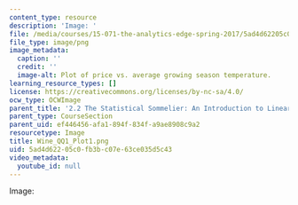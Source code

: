 ```yaml
---
content_type: resource
description: 'Image: '
file: /media/courses/15-071-the-analytics-edge-spring-2017/5ad4d62205c0fb3bc07e63ce035d5c43_Wine_QQ1_Plot1.png
file_type: image/png
image_metadata:
  caption: ''
  credit: ''
  image-alt: Plot of price vs. average growing season temperature.
learning_resource_types: []
license: https://creativecommons.org/licenses/by-nc-sa/4.0/
ocw_type: OCWImage
parent_title: '2.2 The Statistical Sommelier: An Introduction to Linear Regression'
parent_type: CourseSection
parent_uid: ef446456-afa1-894f-834f-a9ae8908c9a2
resourcetype: Image
title: Wine_QQ1_Plot1.png
uid: 5ad4d622-05c0-fb3b-c07e-63ce035d5c43
video_metadata:
  youtube_id: null
---
```

Image: 